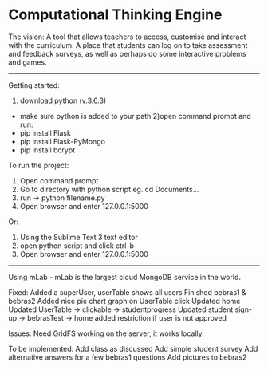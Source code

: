 # Computational Thinking Engine

The vision:
A tool that allows teachers to access, customise and interact with the curriculum. A place that students can log on to take assessment and feedback surveys, as well as perhaps do some interactive problems and games. 

--------------------------------------------------

Getting started:
1) download python (v.3.6.3)
 - make sure python is added to your path
2)open command prompt and run:
 - pip install Flask
 - pip install Flask-PyMongo
 - pip install bcrypt

To run the project:
1) Open command prompt
2) Go to directory with python script eg. cd Documents...
3) run -> python filename.py
4) Open browser and enter 127.0.0.1:5000 

Or:
1) Using the Sublime Text 3 text editor
2) open python script and click ctrl-b
3) Open browser and enter 127.0.0.1:5000 

------------------------------------------------------------

Using mLab - mLab is the largest cloud MongoDB service in the world.

Fixed:
Added a superUser, userTable shows all users
Finished bebras1 & bebras2
Added nice pie chart graph on UserTable click
Updated home
Updated UserTable -> clickable -> studentprogress
Updated student sign-up -> bebrasTest -> home added restriction if user is not approved

Issues: 
Need GridFS working on the server, it works locally.

To be implemented:
Add class as discussed
Add simple student survey
Add alternative answers for a few bebras1 questions
Add pictures to bebras2

